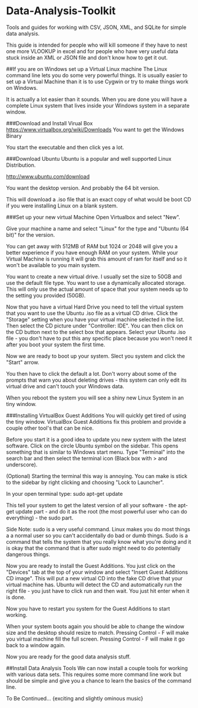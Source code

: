 # Data-Analysis-Toolkit
Tools and guides for working with CSV, JSON, XML, and SQLite for simple data analysis.

This guide is intended for people who will kill someone if they have to nest one more VLOOKUP in excel and for people who have very useful data stuck inside an XML or JSON file and don't know how to get it out. 

##If you are on Windows set up a Virtual Linux machine
The Linux command line lets you do some very powerful things. It is usually easier to set up a Virtual Machine than it is to use Cygwin or try to make things work on Windows.

It is actually a lot easier than it sounds. When you are done you will have a complete Linux system that lives inside your Windows system in a separate window. 

###Download and Install Virual Box
https://www.virtualbox.org/wiki/Downloads
You want to get the Windows Binary

You start the executable and then click yes a lot.

###Download Ubuntu
Ubuntu is a popular and well supported Linux Distribution.

http://www.ubuntu.com/download

You want the desktop version. And probably the 64 bit version. 

This will download a .iso file that is an exact copy of what would be boot CD if you were installing Linux on a blank system.

###Set up your new virtual Machine
Open Virtualbox and select "New".

Give your machine a name and select "Linux" for the type and "Ubuntu (64 bit)" for the version.

You can get away with 512MB of RAM but 1024 or 2048 will give you a better experience if you have enough RAM on your system. While your Virtual Machine is running it will grab this amount of ram for itself and so it won't be available to you main system.

You want to create a new virtual drive. I usually set the size to 50GB and use the default file type. You want to use a dynamically allocated storage. This will only use the actual amount of space that your system needs up to the setting you provided (50GB). 

Now that you have a virtual Hard Drive you need to tell the virtual system that you want to use the Ubuntu .iso file as a virtual CD drive. Click the "Storage" setting when you have your virtual machine selected in the list. Then select the CD picture under "Controller: IDE". You can then click on the CD button next to the select box that appears. Select your Ubuntu .iso file - you don't have to put this any specific place because you won't need it after you boot your system the first time.

Now we are ready to boot up your system. Slect you system and click the "Start" arrow.

You then have to click the default a lot. Don't worry about some of the prompts that warn you about deleting drives - this system can only edit its virtual drive and can't touch your Windows data.

When you reboot the system you will see a shiny new Linux System in an tiny window.

###Installing VirtualBox Guest Additions
You will quickly get tired of using the tiny window. VirtualBox Guest Additions fix this problem and provide a couple other tool's that can be nice.

Before you start it is a good idea to update you new system with the latest software. Click on the circle Ubuntu symbol on the sidebar. This opens something that is similar to Windows start menu. Type "Terminal" into the search bar and then select the terminal icon (Black box with > and underscore).

(Optional) Starting the terminal this way is annoying. You can make is stick to the sidebar by right clicking and choosing "Lock to Launcher".

In your open terminal type:
    sudo apt-get update

This tell your system to get the latest version of all your software - the apt-get update part - and do it as the root (the most powerful user who can do everything) - the sudo part.

Side Note: sudo is a very useful command. Linux makes you do most things a a normal user so you can't accidentally do bad or dumb things. Sudo is a command that tells the system that you really know what you're doing and it is okay that the command that is after sudo might need to do potentially dangerous things.


Now you are ready to install the Guest Additions. You just click on the "Devices" tab at the top of your window and select "Insert Guest Additions CD image". This will put a new virtual CD into the fake CD drive that your virtual machine has. Ubuntu will detect the CD and automatically run the right file - you just have to click run and then wait. You just hit enter when it is done.

Now you have to restart you system for the Guest Additions to start working.

When your system boots again you should be able to change the window size and the desktop should resize to match. Pressing Control - F will make you virtual machine fill the full screen. Pressing Control - F will make it go back to a window again.

Now you are ready for the good data analysis stuff.

##Install Data Analysis Tools
We can now install a couple tools for working with various data sets. This requires some more command line work but should be simple and give you a chance to learn the basics of the command line. 

To Be Continued... {exciting and slightly ominous music}
